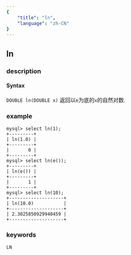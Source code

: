```yaml
---
{
    "title": "ln",
    "language": "zh-CN"
}
---
```


<!-- 
Licensed to the Apache Software Foundation (ASF) under one
or more contributor license agreements.  See the NOTICE file
distributed with this work for additional information
regarding copyright ownership.  The ASF licenses this file
to you under the Apache License, Version 2.0 (the
"License"); you may not use this file except in compliance
with the License.  You may obtain a copy of the License at
  http://www.apache.org/licenses/LICENSE-2.0
Unless required by applicable law or agreed to in writing,
software distributed under the License is distributed on an
"AS IS" BASIS, WITHOUT WARRANTIES OR CONDITIONS OF ANY
KIND, either express or implied.  See the License for the
specific language governing permissions and limitations
under the License.
-->

## ln

### description
#### Syntax

`DOUBLE ln(DOUBLE x)`
返回以`e`为底的`x`的自然对数.

### example

```
mysql> select ln(1);
+---------+
| ln(1.0) |
+---------+
|       0 |
+---------+
mysql> select ln(e());
+---------+
| ln(e()) |
+---------+
|       1 |
+---------+
mysql> select ln(10);
+--------------------+
| ln(10.0)           |
+--------------------+
| 2.3025850929940459 |
+--------------------+
```

### keywords
	LN
